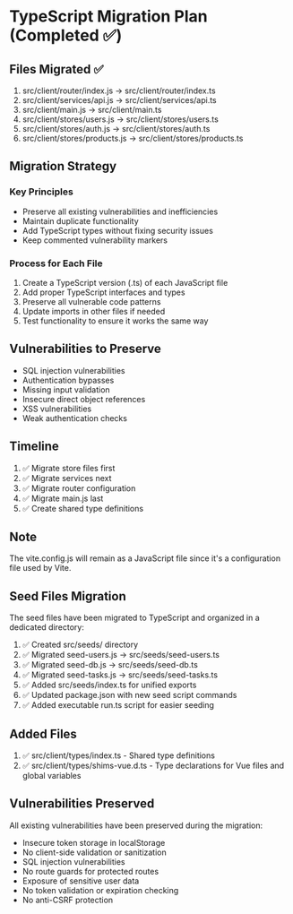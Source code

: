 # TypeScript Migration Plan (Completed ✅)

## Files Migrated ✅

1. src/client/router/index.js → src/client/router/index.ts
2. src/client/services/api.js → src/client/services/api.ts
3. src/client/main.js → src/client/main.ts
4. src/client/stores/users.js → src/client/stores/users.ts
5. src/client/stores/auth.js → src/client/stores/auth.ts
6. src/client/stores/products.js → src/client/stores/products.ts

## Migration Strategy

### Key Principles
- Preserve all existing vulnerabilities and inefficiencies
- Maintain duplicate functionality
- Add TypeScript types without fixing security issues
- Keep commented vulnerability markers

### Process for Each File

1. Create a TypeScript version (.ts) of each JavaScript file
2. Add proper TypeScript interfaces and types
3. Preserve all vulnerable code patterns
4. Update imports in other files if needed
5. Test functionality to ensure it works the same way

## Vulnerabilities to Preserve

- SQL injection vulnerabilities
- Authentication bypasses
- Missing input validation
- Insecure direct object references
- XSS vulnerabilities
- Weak authentication checks

## Timeline

1. ✅ Migrate store files first
2. ✅ Migrate services next
3. ✅ Migrate router configuration
4. ✅ Migrate main.js last
5. ✅ Create shared type definitions

## Note

The vite.config.js will remain as a JavaScript file since it's a configuration file used by Vite.

## Seed Files Migration

The seed files have been migrated to TypeScript and organized in a dedicated directory:

1. ✅ Created src/seeds/ directory
2. ✅ Migrated seed-users.js → src/seeds/seed-users.ts
3. ✅ Migrated seed-db.js → src/seeds/seed-db.ts
4. ✅ Migrated seed-tasks.js → src/seeds/seed-tasks.ts
5. ✅ Added src/seeds/index.ts for unified exports
6. ✅ Updated package.json with new seed script commands
7. ✅ Added executable run.ts script for easier seeding

## Added Files

1. ✅ src/client/types/index.ts - Shared type definitions
2. ✅ src/client/types/shims-vue.d.ts - Type declarations for Vue files and global variables

## Vulnerabilities Preserved

All existing vulnerabilities have been preserved during the migration:

- Insecure token storage in localStorage
- No client-side validation or sanitization
- SQL injection vulnerabilities
- No route guards for protected routes
- Exposure of sensitive user data
- No token validation or expiration checking
- No anti-CSRF protection